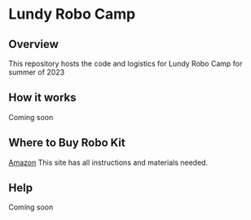 # Lundy Robo Camp



## Overview


This repository hosts the code and logistics for Lundy Robo Camp for summer of 2023


## How it works
Coming soon


## Where to Buy Robo Kit
[Amazon](https://www.amazon.com/Makeblock-Mechanical-Entry-Level-Programming-Creativity/dp/B00SK5RUQY)
This site has all instructions and materials needed.

## Help
Coming soon
